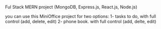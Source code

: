 
Ful Stack MERN project (MongoDB, Express.js, React.js, Node.js)

you can use this MiniOffice project for two options:
1- tasks to do, with full control (add, delete, edit)
2- phone book. with full control (add, delte, edit)
